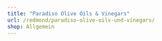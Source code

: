 ```yaml
---
title: "Paradiso Olive Oils & Vinegars"
url: /redmond/paradiso-olive-oils-und-vinegars/
shop: Allgemein
---
```

